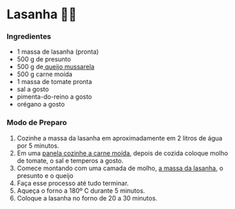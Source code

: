 # Lasanha :cheese::fork_and_knife:



### Ingredientes

- 1 massa de lasanha (pronta)
- 500 g de presunto
- 500 g de[ queijo mussarela](https://blog.tudogostoso.com.br/cardapios/palitos-de-mussarela-receita/)
- 500 g carne moída
- 1 massa de tomate pronta
- sal a gosto
- pimenta-do-reino a gosto
- orégano a gosto

### Modo de Preparo

1. Cozinhe a massa da lasanha em aproximadamente em 2 litros de água por 5 minutos.
2. Em uma [panela cozinhe a carne moída](https://blog.tudogostoso.com.br/dicas-de-cozinha/como-fazer-uma-carne-moida-soltinha/), depois de cozida coloque molho de tomate, o sal e temperos a gosto.
3. Comece montando com uma camada de molho, [a massa da lasanha](https://blog.tudogostoso.com.br/dicas-de-cozinha/massa-fresca/), o presunto e o queijo
4. Faça esse processo até tudo terminar.
5. Aqueça o forno a 180º C durante 5 minutos.
6. Coloque a lasanha no forno de 20 a 30 minutos.



